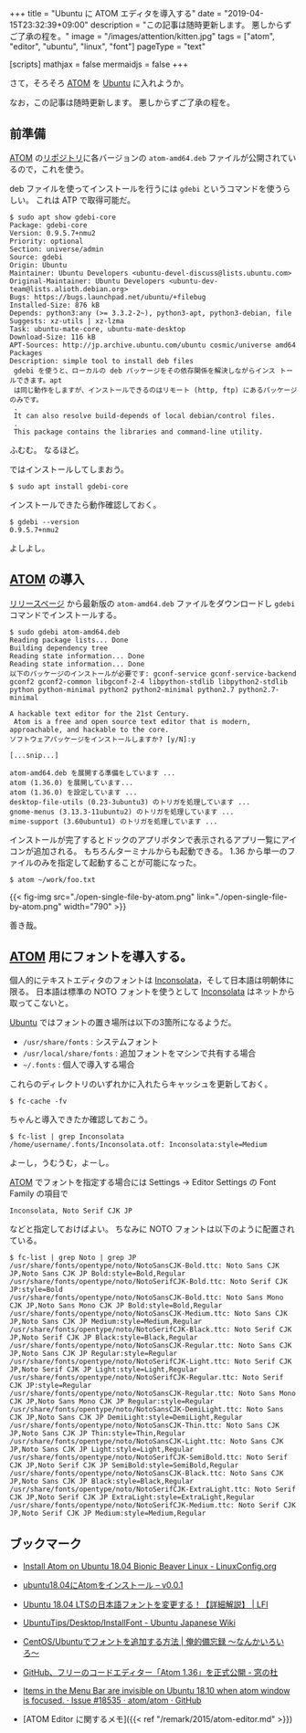 +++
title = "Ubuntu に ATOM エディタを導入する"
date = "2019-04-15T23:32:39+09:00"
description = "この記事は随時更新します。 悪しからずご了承の程を。"
image = "/images/attention/kitten.jpg"
tags = ["atom", "editor", "ubuntu", "linux", "font"]
pageType = "text"

[scripts]
  mathjax = false
  mermaidjs = false
+++

さて，そろそろ [ATOM] を [Ubuntu] に入れようか。

なお，この記事は随時更新します。
悪しからずご了承の程を。

## 前準備

[ATOM] の[リポジトリ](https://github.com/atom/atom/ "atom/atom: The hackable text editor")に各バージョンの `atom-amd64.deb` ファイルが公開されているので，これを使う。

deb ファイルを使ってインストールを行うには `gdebi` というコマンドを使うらしい。
これは ATP で取得可能だ。

```text
$ sudo apt show gdebi-core
Package: gdebi-core
Version: 0.9.5.7+nmu2
Priority: optional
Section: universe/admin
Source: gdebi
Origin: Ubuntu
Maintainer: Ubuntu Developers <ubuntu-devel-discuss@lists.ubuntu.com>
Original-Maintainer: Ubuntu Developers <ubuntu-dev-team@lists.alioth.debian.org>
Bugs: https://bugs.launchpad.net/ubuntu/+filebug
Installed-Size: 876 kB
Depends: python3:any (>= 3.3.2-2~), python3-apt, python3-debian, file
Suggests: xz-utils | xz-lzma
Task: ubuntu-mate-core, ubuntu-mate-desktop
Download-Size: 116 kB
APT-Sources: http://jp.archive.ubuntu.com/ubuntu cosmic/universe amd64 Packages
Description: simple tool to install deb files
 gdebi を使うと、ローカルの deb パッケージをその依存関係を解決しながらインス トールできます。apt
 は同じ動作をしますが、インストールできるのはリモート (http, ftp) にあるパッケージのみです。
 .
 It can also resolve build-depends of local debian/control files.
 .
 This package contains the libraries and command-line utility.
```

ふむむ。
なるほど。

ではインストールしてしまおう。

```text
$ sudo apt install gdebi-core
```

インストールできたら動作確認しておく。

```text
$ gdebi --version
0.9.5.7+nmu2
```

よしよし。

## [ATOM] の導入

[リリースページ](https://github.com/atom/atom/releases "Releases · atom/atom") から最新版の `atom-amd64.deb` ファイルをダウンロードし `gdebi` コマンドでインストールする。

```text
$ sudo gdebi atom-amd64.deb
Reading package lists... Done
Building dependency tree        
Reading state information... Done
Reading state information... Done
以下のパッケージのインストールが必要です: gconf-service gconf-service-backend gconf2 gconf2-common libgconf-2-4 libpython-stdlib libpython2-stdlib python python-minimal python2 python2-minimal python2.7 python2.7-minimal 

A hackable text editor for the 21st Century.
 Atom is a free and open source text editor that is modern, approachable, and hackable to the core.
ソフトウェアパッケージをインストールしますか? [y/N]:y

[...snip...]

atom-amd64.deb を展開する準備をしています ...
atom (1.36.0) を展開しています...
atom (1.36.0) を設定しています ...
desktop-file-utils (0.23-3ubuntu3) のトリガを処理しています ...
gnome-menus (3.13.3-11ubuntu2) のトリガを処理しています ...
mime-support (3.60ubuntu1) のトリガを処理しています ...
```

インストールが完了するとドックのアプリボタンで表示されるアプリ一覧にアイコンが追加される。
もちろんターミナルからも起動できる。
1.36 から単一のファイルのみを指定して起動することが可能になった。

```text
$ atom ~/work/foo.txt 
```

{{< fig-img src="./open-single-file-by-atom.png" link="./open-single-file-by-atom.png" width="790" >}}

善き哉。

## [ATOM] 用にフォントを導入する。

個人的にテキストエディタのフォントは [Inconsolata]，そして日本語は明朝体に限る。
日本語は標準の NOTO フォントを使うとして [Inconsolata] はネットから取ってこないと。

[Ubuntu] ではフォントの置き場所は以下の3箇所になるようだ。

- `/usr/share/fonts` : システムフォント
- `/usr/local/share/fonts` : 追加フォントをマシンで共有する場合
- `~/.fonts` : 個人で導入する場合

これらのディレクトリのいずれかに入れたらキャッシュを更新しておく。

```text
$ fc-cache -fv
```

ちゃんと導入できたか確認しておこう。

```text
$ fc-list | grep Inconsolata
/home/username/.fonts/Inconsolata.otf: Inconsolata:style=Medium
```

よーし，うむうむ，よーし。

[ATOM] でフォントを指定する場合には Settings → Editor Settings の Font Family の項目で

```
Inconsolata, Noto Serif CJK JP
```

などと指定しておけばよい。
ちなみに NOTO フォントは以下のように配置されている。

```text
$ fc-list | grep Noto | grep JP
/usr/share/fonts/opentype/noto/NotoSansCJK-Bold.ttc: Noto Sans CJK JP,Noto Sans CJK JP Bold:style=Bold,Regular
/usr/share/fonts/opentype/noto/NotoSerifCJK-Bold.ttc: Noto Serif CJK JP:style=Bold
/usr/share/fonts/opentype/noto/NotoSansCJK-Bold.ttc: Noto Sans Mono CJK JP,Noto Sans Mono CJK JP Bold:style=Bold,Regular
/usr/share/fonts/opentype/noto/NotoSansCJK-Medium.ttc: Noto Sans CJK JP,Noto Sans CJK JP Medium:style=Medium,Regular
/usr/share/fonts/opentype/noto/NotoSerifCJK-Black.ttc: Noto Serif CJK JP,Noto Serif CJK JP Black:style=Black,Regular
/usr/share/fonts/opentype/noto/NotoSansCJK-Regular.ttc: Noto Sans CJK JP,Noto Sans CJK JP Regular:style=Regular
/usr/share/fonts/opentype/noto/NotoSerifCJK-Light.ttc: Noto Serif CJK JP,Noto Serif CJK JP Light:style=Light,Regular
/usr/share/fonts/opentype/noto/NotoSerifCJK-Regular.ttc: Noto Serif CJK JP:style=Regular
/usr/share/fonts/opentype/noto/NotoSansCJK-Regular.ttc: Noto Sans Mono CJK JP,Noto Sans Mono CJK JP Regular:style=Regular
/usr/share/fonts/opentype/noto/NotoSansCJK-DemiLight.ttc: Noto Sans CJK JP,Noto Sans CJK JP DemiLight:style=DemiLight,Regular
/usr/share/fonts/opentype/noto/NotoSansCJK-Thin.ttc: Noto Sans CJK JP,Noto Sans CJK JP Thin:style=Thin,Regular
/usr/share/fonts/opentype/noto/NotoSansCJK-Light.ttc: Noto Sans CJK JP,Noto Sans CJK JP Light:style=Light,Regular
/usr/share/fonts/opentype/noto/NotoSerifCJK-SemiBold.ttc: Noto Serif CJK JP,Noto Serif CJK JP SemiBold:style=SemiBold,Regular
/usr/share/fonts/opentype/noto/NotoSansCJK-Black.ttc: Noto Sans CJK JP,Noto Sans CJK JP Black:style=Black,Regular
/usr/share/fonts/opentype/noto/NotoSerifCJK-ExtraLight.ttc: Noto Serif CJK JP,Noto Serif CJK JP ExtraLight:style=ExtraLight,Regular
/usr/share/fonts/opentype/noto/NotoSerifCJK-Medium.ttc: Noto Serif CJK JP,Noto Serif CJK JP Medium:style=Medium,Regular
```

## ブックマーク

- [Install Atom on Ubuntu 18.04 Bionic Beaver Linux - LinuxConfig.org](https://linuxconfig.org/install-atom-on-ubuntu-18-04-bionic-beaver-linux)
- [ubuntu18.04にAtomをインストール – v0.0.1](https://www.leo-leo.uno/2018/08/18/392/)
- [Ubuntu 18.04 LTSの日本語フォントを変更する！【詳細解説】 | LFI](https://linuxfan.info/ubuntu-18-04-change-ja-font)
- [UbuntuTips/Desktop/InstallFont - Ubuntu Japanese Wiki](https://wiki.ubuntulinux.jp/UbuntuTips/Desktop/InstallFont)
- [CentOS/Ubuntuでフォントを追加する方法 | 俺的備忘録 〜なんかいろいろ〜](https://orebibou.com/2017/01/centosubuntu%E3%81%A7%E3%83%95%E3%82%A9%E3%83%B3%E3%83%88%E3%82%92%E8%BF%BD%E5%8A%A0%E3%81%99%E3%82%8B%E6%96%B9%E6%B3%95/)
- [GitHub、フリーのコードエディター「Atom 1.36」を正式公開 - 窓の杜](https://forest.watch.impress.co.jp/docs/news/1180090.html)
- [Items in the Menu Bar are invisible on Ubuntu 18.10 when atom window is focused. · Issue #18535 · atom/atom · GitHub](https://github.com/atom/atom/issues/18535)

- [ATOM Editor に関するメモ]({{< ref "/remark/2015/atom-editor.md" >}})

[ATOM]: https://atom.io/
[Ubuntu]: https://www.ubuntu.com/ "The leading operating system for PCs, IoT devices, servers and the cloud | Ubuntu"
[Inconsolata]: https://www.levien.com/type/myfonts/inconsolata.html
